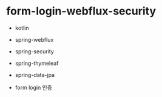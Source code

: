 # form-login-webflux-security

* kotlin
* spring-webflux
* spring-security
* spring-thymeleaf
* spring-data-jpa


* form login 인증